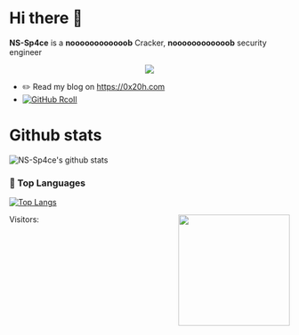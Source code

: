 # Hi there 👋

**NS-Sp4ce** is a **noooooooooooob** Cracker, **noooooooooooob** security engineer

<p align="center">
  <img align="center" src="https://github.com/smallnest/smallnest/raw/master/developer.gif"/>
</p>

- ✏️ Read my blog on https://0x20h.com
- [![GitHub RcoIl](https://img.shields.io/github/followers/NS-Sp4ce?label=follower%20github&style=flat-square)](https://github.com/NS-Sp4ce)

# Github stats

![NS-Sp4ce's github stats](https://github-readme-stats.vercel.app/api?username=NS-Sp4ce&show_icons=true&theme=buefy)

### 🔱 Top Languages

[![Top Langs](https://github-readme-stats.vercel.app/api/top-langs/?username=NS-Sp4ce&hide=css,html&layout=compact)](https://github-readme-stats.vercel.app/api/top-langs/?username=NS-Sp4ce&hide=css,html&layout=compact)

Visitors: <img align='right' src="https://profile-counter.glitch.me/NS-Sp4ce/count.svg" width="200">

